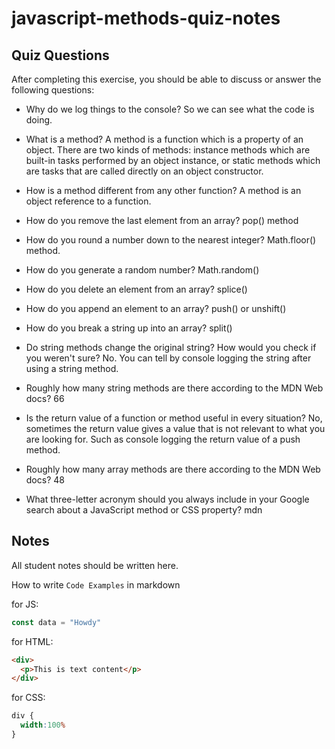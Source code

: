 # javascript-methods-quiz-notes

## Quiz Questions

After completing this exercise, you should be able to discuss or answer the following questions:

- Why do we log things to the console?
So we can see what the code is doing.

- What is a method?
A method is a function which is a property of an object. There are two kinds of methods: instance methods which are built-in tasks performed by an object instance, or static methods which are tasks that are called directly on an object constructor.

- How is a method different from any other function?
A method is an object reference to a function.

- How do you remove the last element from an array?
pop() method

- How do you round a number down to the nearest integer?
Math.floor() method.

- How do you generate a random number?
Math.random()

- How do you delete an element from an array?
splice()

- How do you append an element to an array?
push() or unshift()

- How do you break a string up into an array?
split()

- Do string methods change the original string? How would you check if you weren't sure?
No. You can tell by console logging the string after using a string method.

- Roughly how many string methods are there according to the MDN Web docs?
66

- Is the return value of a function or method useful in every situation?
No, sometimes the return value gives a value that is not relevant to what you are looking for. Such as console logging the return value of a push method.

- Roughly how many array methods are there according to the MDN Web docs?
48

- What three-letter acronym should you always include in your Google search about a JavaScript method or CSS property?
mdn

## Notes

All student notes should be written here.


How to write `Code Examples` in markdown

for JS:
```javascript
const data = "Howdy"
```

for HTML:
```html
<div>
  <p>This is text content</p>
</div>
```

for CSS:
```css
div {
  width:100%
}
```
